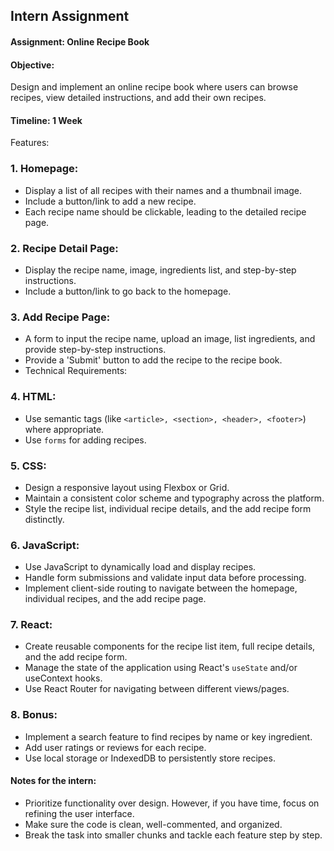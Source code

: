 ## Intern Assignment

#### Assignment: Online Recipe Book
#### Objective:
Design and implement an online recipe book where users can browse recipes, view detailed instructions, and add their own recipes.
#### Timeline: 1 Week

Features:
### 1. Homepage:
- Display a list of all recipes with their names and a thumbnail image.
- Include a button/link to add a new recipe.
- Each recipe name should be clickable, leading to the detailed recipe page.

### 2. Recipe Detail Page:
- Display the recipe name, image, ingredients list, and step-by-step instructions.
- Include a button/link to go back to the homepage.

### 3. Add Recipe Page:
- A form to input the recipe name, upload an image, list ingredients, and provide step-by-step instructions.
- Provide a 'Submit' button to add the recipe to the recipe book.
- Technical Requirements:

### 4. HTML:
- Use semantic tags (like `<article>, <section>, <header>, <footer>`) where appropriate.
- Use `forms` for adding recipes.

### 5. CSS:
- Design a responsive layout using Flexbox or Grid.
- Maintain a consistent color scheme and typography across the platform.
- Style the recipe list, individual recipe details, and the add recipe form distinctly.


### 6. JavaScript:
- Use JavaScript to dynamically load and display recipes.
- Handle form submissions and validate input data before processing.
- Implement client-side routing to navigate between the homepage, individual recipes, and the add recipe page.

### 7. React:
- Create reusable components for the recipe list item, full recipe details, and the add recipe form.
- Manage the state of the application using React's `useState` and/or useContext hooks.
- Use React Router for navigating between different views/pages.

### 8. Bonus:
- Implement a search feature to find recipes by name or key ingredient.
- Add user ratings or reviews for each recipe.
- Use local storage or IndexedDB to persistently store recipes.

#### Notes for the intern:
- Prioritize functionality over design. However, if you have time, focus on refining the user interface.
- Make sure the code is clean, well-commented, and organized.
- Break the task into smaller chunks and tackle each feature step by step.
